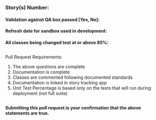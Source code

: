 ### Story(s) Number: 
#### Validation against QA box passed [Yes, No]: 
#### Refresh date for sandbox used in development: 
#### All classes being changed test at or above 85%: 
##
Pull Request Requirements:
1. The above questions are complete
2. Documentation is complete
3. Classes are commented following documented standards
4. Documentation is linked in story tracking app
5. Unit Test Percentage is based only on the tests that will run during deployment (not full suite)
##
#### Submitting this pull request is your confirmation that the above statements are true.
